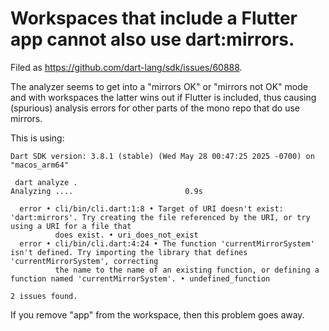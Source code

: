 # Workspaces that include a Flutter app cannot also use dart:mirrors.

Filed as https://github.com/dart-lang/sdk/issues/60888.

The analyzer seems to get into a "mirrors OK" or "mirrors not OK" mode and
with workspaces the latter wins out if Flutter is included, thus causing
(spurious) analysis errors for other parts of the mono repo that do use mirrors.

This is using:
```
Dart SDK version: 3.8.1 (stable) (Wed May 28 00:47:25 2025 -0700) on "macos_arm64"
```

```
 dart analyze .
Analyzing ....                         0.9s

  error • cli/bin/cli.dart:1:8 • Target of URI doesn't exist: 'dart:mirrors'. Try creating the file referenced by the URI, or try using a URI for a file that
          does exist. • uri_does_not_exist
  error • cli/bin/cli.dart:4:24 • The function 'currentMirrorSystem' isn't defined. Try importing the library that defines 'currentMirrorSystem', correcting
          the name to the name of an existing function, or defining a function named 'currentMirrorSystem'. • undefined_function

2 issues found.
```

If you remove "app" from the workspace, then this problem goes away.